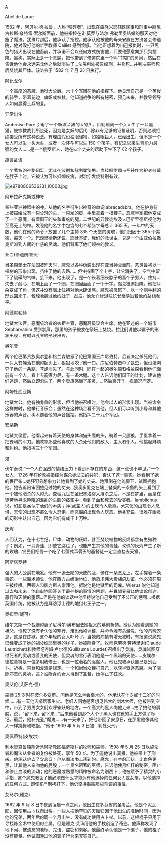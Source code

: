 

A

Abel de Larue

1582 年，阿贝尔·德·拉鲁，人称“粉碎者”，出现在库隆米耶辖区民事和刑事中尉尼古拉斯·夸特雷·索尔斯面前，他被指控在让·莫罗与法尔·弗勒里奥结婚的那天对他施了魔法。犹豫片刻后，他承认了指控。他承认他被他的母亲安置在方济各会修道院，他对殴打他的新手教师 Caillet 感到愤怒。当他正想着为自己报仇时，一只黑色的猎犬出现在他面前，并承诺不会以任何方式伤害他，只要他愿意向那只狗投降。黑狗，实际上是一个恶魔，把他带到了修道院里一个叫"书店"的房间，然后在告诉他他会永远来救他之后就消失了…法院判处被告绞刑，并勒死…并判决巫师死后焚烧其尸体。该法令于 1582 年 7 月 20 日执行。

阿比戈尔

一个高度的恶魔，地狱大公爵。六十个军团在他的指挥下。他显示自己是一个英俊的骑手，带着花边，旗帜或权杖。他知道战争的所有秘密，预见未来，并教导领导人如何赢得士兵的爱。

异常出生

Ambroise Pare 引用了一个新波兰猪的人的头。贝勒谈到一个女人生了一只黑猫，被宗教裁判所烧死，因为是女妖的后代…除非有足够的证据证明，否则必须拒绝接受所有这种说法。有理由假设独眼怪物，如独眼巨人，已经出生，但不是一个女人可以生一头大象，或者一次怀孕可以生 150 个孩子。有记录以来生育能力最强的女人……是一个俄罗斯人，她在四个丈夫的帮助下生下了 62 个孩子。

胡言乱语

一个著名的神秘词汇，尤其在波斯和叙利亚使用。当按照附图书写并作为护身符戴在脖子上时，它被认为可以抵御疾病，对治疗发烧特别有效。

![e9780806536231_i0003.jpg](e9780806536231_i0003.jpg)

阿布拉萨克斯或神符

某些亚洲神祗中的神。从他的名字衍生出神奇的单词 abracadabra。他在护身符上被描绘成有一只公鸡的头，一只龙的脚，手里拿着一根鞭子。恶魔学家把他变成了一个恶魔，有着国王的头和毒蛇的腿。二世纪的异教徒埃及人巴斯里德斯视他为至高无上的神。发现他的名字中包含的七个希腊字母总计 365 天，一年中的天数，他们在他的命令下放置了几个主持 365 个天堂的灵魂，他们归因于 365 个美德，每天一个。巴西里德斯还说，耶稣基督，我们的救世主，只是一个由亚伯拉撒克斯派到人间的仁慈的灵魂。他们背离了他们领袖的教义。

亚当(修道院院长)

当圣殿骑士在法国被歼灭时，魔鬼以各种伪装出现在亚当神父面前。恶灵最初以一棵树的形象出现，挡住了他的去路……但住持画了个十字，让它消失了，空气中留下了硫磺的气味。接下来，他出现了，是一个长着细长脖子的高个子男人。住持…失去了耐心，在地上画了一个圈，在圈里面画了一个十字。魔鬼被迫投降。他把耳朵变成了角，但这并没有阻止住持对他大肆谩骂。魔鬼被激怒了，以一个侧手翻的形式回来了，轻轻地翻过他的肚子…然后，他允许修道院院长继续沿着他的路线和平。

阿德默勒赫

地狱大法官，恶魔统治者的衣柜主管，恶魔高级议会主席。他在亚述的一个城市 Sepharvahim 受到崇拜，那里的孩子被放在祭坛上焚烧。拉比们说他以骡子的形状出现，有时以孔雀的形状出现。

奥尔登

两个伦巴第贵族奥尔登和格兰森触怒了伦巴第国王库尼伯特，后者决定杀死他们。一只大苍蝇落在他的额头上，狠狠地咬了他一口。库尼伯特击中了昆虫，但设法剥夺了他的一条腿，苍蝇消失了。与此同时，同在一起的奥尔顿和格兰森看到他们面前有一个人，看上去筋疲力尽，有一条木腿。这个人告诉他们国王的计划，建议他们逃跑，然后立即消失了。两个贵族感谢了圣灵……然后离开了，视情况而定。

阿姆杜西亚斯

地狱大公。他有独角兽的形状，但当他被召唤时，他会以人的形状出现。当被命令这样做时，他举行音乐会；虽然在这种场合看不到他，但人们可以听到小号和其他乐器的声音。树木随着他的声音摇摆。他指挥二十九个军团。

安朵斯

地狱大侯爵。他看起来有着天使的身体和猫头鹰的头，骑着一只黑狼，手里拿着一把锋利的军刀。他教导那些他喜欢的人杀死他们的敌人，主人和仆人。他挑起麻烦和纠纷。他指挥三十个军团。

鬼

伏尔泰说:“一个人在强烈的情绪压力下看到不存在的东西，这一点也不罕见。”一个女人，1726 年在伦敦被指控为谋杀她丈夫的共犯，否认了这一事实。她看到了她的裹尸布…她狂野的想象力让她看到了她的丈夫。她拜倒在他的脚下，试图拥抱他。她告诉陪审团她见过她的丈夫…狄奥多里克在端上餐桌的一条鱼的头上看到了一个被他暗杀的人的头。查理九世在圣巴塞洛缪大屠杀之后，不是在梦里，而是在徒劳地寻求睡眠的混乱的头脑的痉挛中，看到了血和死去的受害者。Iamblichus 说，幻影是类似于他们的本质；神(或圣人)的出现令人欣慰，大天使的出现令人恐惧，天使的出现不那么令人恐惧，而恶魔的出现令人厌恶。他补充说，很难在幽灵的幻影中认出自己，因为它们有成千上万种。

灰烬

人们认为，在十七世纪，尸体、动物的灰烬，甚至焚烧植物的灰烬都含有生殖种子；例如，一只青蛙，即使它腐烂了，也能产生其他的青蛙，玫瑰的灰烬产生了新的玫瑰…农民们相信一个吃了七蒲式耳骨灰的基督徒一定会直接去天堂。

阿斯塔罗特

强大的大公爵在地狱。他有一张丑陋的天使的脸，骑在一条恶龙上，左手握着一条毒蛇。一些魔术师说，他在西方占统治地位，他恳求伟大贵族的友谊，他必须在周三被传唤。西顿人和腓力斯人崇拜他。据说他是地狱里的司库。Wierus 说他知道过去和未来，他自由地回答关于最神秘的事情的问题，并且很容易让他谈论创造，恶行和天使的堕落…但是在他的谈话中他坚持说他自己受到了不公正的惩罚…根据英国传统，他被认为是拜访浮士德的地狱七王子之一。

奥布里(妮可)

维尔文斯一个裁缝的妻子尼科尔·奥布里去她祖父的墓前祈祷。她认为她看到她的祖父，谁死了没有承认他的罪行，走出他的坟墓，并命令她有质量说，他的灵魂安息，这是在炼狱。这个年轻的女人吓坏了。当她的病情有增无减时，有报道说魔鬼已经变成了她的祖父维耶里奥的样子，她被附身了。牧师克劳德·劳特里谢(Claude Lautrichet)和教师纪尧姆·卢尔德(Guillaume Lourdet)召唤出了灵魂，灵魂试图穿过死者的灵魂或善良的天使，但灵魂的言行表明他是一个黑暗的天使……皮埃尔·德拉莫特是一位多明我修士，也是一位著名的驱魔人，他让鬼魂承认自己是别西卜。祈祷，禁食和浸渍是规定。一个和尚当众鞭打自己，以获得驱逐恶魔。为了驱除邪恶的灵魂，这个被附身的女人得到了圣餐，她停止了狂欢。

奥艾伦(艾萨克·德)

巫师 25 岁时在波尔多受审。问他是怎么学会巫术的，他承认在十岁或十二岁的时候……有一天他去邻居家生火。老妇人问他是否想见伟大的剑术大师，他被带到空中，带到了男男女女们欢呼雀跃的地方。一个高大的黑人向他走来…拍了拍他的肩膀，说，“留下来，留下来…”后来他看到那个大个子黑人也在他的手上方做了标记。最后，他补充道,"魔鬼……有一天来了，把他带回了安息日，在那里他像其他人一样跳舞和吃饭。"他于 1609 年 5 月 8 日被…判处火刑。

奥佩蒂特(皮埃尔)

利木赞查鲁镇附近派阿斯教区福萨斯村的牧师和巫师，1598 年 5 月 25 日以施法者和魔法从业者的身份被处死，享年 50 岁。为了逼他说出真相，他被带上了刑架。他承认他去了安息日；他从魔法书上读到的。魔鬼，在羊的形状，比白色更黑，让其他人亲吻他的屁股；一个臭名昭著的巫师，告诉他使用杠杆的秘密，阻止和停止血液的流动；他的恶魔或熟悉的精神被命名为别西卜；他被赋予了精灵的小手指…这个魔鬼教会了他必须做什么才能拥有他选择的任何女人或女孩，以他选择的任何方式…即使在严刑拷打下，他仍坚持揭露那些荒谬的事情。

艾马尔(雅克)

1662 年 9 月 8 日午夜到凌晨一点之间，他出生在多芬省的圣韦兰。他是个泥瓦匠，因使用占卜杖而出名。一些人把他罕见的天赋归因于他出生的准确时间，因为他的兄弟，两年后的同一个月出生，没有成功使用占卜杖。以前，这根棍子只用于寻找炼金术中使用的金属。但是雅克·艾玛用他的手杖创造了奇迹。他声称发现了地下河、被遗忘的地标、咒语、盗窃和刺客。他最终承认他是一个骗子，他的棍子没有能量，他试图通过他的骗子行为来充实自己。